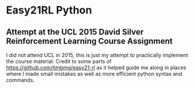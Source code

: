 # Easy21RL Python
## Attempt at the UCL 2015 David Silver Reinforcement Learning Course Assignment
I did not attend UCL in 2015, this is just my attempt to practically implement the course material. Credit to some parts of https://github.com/timbmg/easy21-rl as it helped guide me along in places where I made small mistakes as well as more efficient python syntax and commands.

